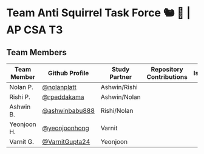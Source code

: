 # Team Anti Squirrel Task Force 🐿️ 🚫 | AP CSA T3 

## Team Members


| Team Member | Github Profile | Study Partner | Repository Contributions | Issues | Role |
| ----------- | --------------- | ------------ | -------------------- | ------ | --------------- |
| Nolan P. | [@nolanplatt](https://github.com/nolanplatt) | Ashwin/Rishi | | | |
| Rishi P. | [@rpeddakama](https://github.com/rpeddakama) | Ashwin/Nolan | | | |
| Ashwin B. | [@ashwinbabu888](https://github.com/ashwinbabu888) | Rishi/Nolan | | | |
| Yeonjoon H. | [@yeonjoonhong](https://github.com/yeonjoonhong) | Varnit | | | |
| Varnit G. | [@VarnitGupta24](https://github.com/VarnitGupta24) | Yeonjoon | | | |

